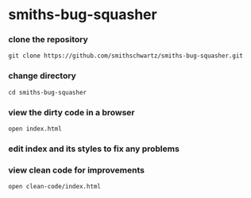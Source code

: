 # smiths-bug-squasher

### clone the repository
`git clone https://github.com/smithschwartz/smiths-bug-squasher.git`

### change directory
`cd smiths-bug-squasher`

###  view the dirty code in a browser
`open index.html`

###  edit index and its styles to fix any problems

###  view clean code for improvements
`open clean-code/index.html`
